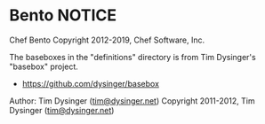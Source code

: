 # Bento NOTICE

Chef Bento
Copyright 2012-2019, Chef Software, Inc.

The baseboxes in the "definitions" directory is from Tim Dysinger's
"basebox" project.

- <https://github.com/dysinger/basebox>

Author: Tim Dysinger (<tim@dysinger.net>)
Copyright 2011-2012, Tim Dysinger (<tim@dysinger.net>)

